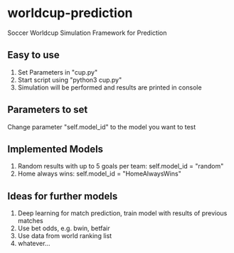 # worldcup-prediction
Soccer Worldcup Simulation Framework for Prediction


Easy to use
-------------
1. Set Parameters in "cup.py"
2. Start script using "python3 cup.py"
2. Simulation will be performed and results are printed in console


Parameters to set
------------------
Change parameter "self.model_id" to the model you want to test

Implemented Models
-------------------
1. Random results with up to 5 goals per team: self.model_id = "random"
2. Home always wins: self.model_id = "HomeAlwaysWins"

Ideas for further models
-----------------------
1. Deep learning for match prediction, train model with results of previous matches
2. Use bet odds, e.g. bwin, betfair
3. Use data from world ranking list
4. whatever...
